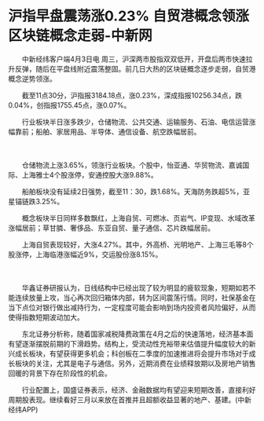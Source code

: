 # 沪指早盘震荡涨0.23% 自贸港概念领涨区块链概念走弱-中新网

　　中新经纬客户端4月3日电 周三，沪深两市股指双双低开，开盘后两市快速拉升反弹，随后在平盘线附近震荡整固。前几日大热的区块链概念逐步走弱，自贸港概念逆势领涨。

　　截至11点30分，沪指报3184.18点，涨0.23%，深成指报10256.34点，跌0.04%，创指报1755.45点，涨0.07%。

　　行业板块半日涨多跌少，仓储物流、公共交通、运输服务、石油、电信运营涨幅靠前；船舶、家居用品、半导体、通信设备、航空跌幅居前。


　　

　　仓储物流上涨3.65%，领涨行业板块。个股中，怡亚通、华贸物流、嘉诚国际、上海雅士4个股涨停，安通控股大涨9.88%。

　　船舶板块没有延续2日强势，截至11：30，跌1.68%。天海防务跌超5%，亚星锚链跌3.25%。

　　概念板块半日同样多数飘红，上海自贸、可燃冰、页岩气、IP变现、水域改革涨幅居前；草甘膦、奢侈品、东亚自贸、量子通信、芯片跌幅居前。

　　上海自贸表现较好，大涨4.27%。其中，外高桥、光明地产、上海三毛等8个股涨停，上海临港涨幅近9%，交运股份涨8.15%。


　　

　　华鑫证券研报认为，日线结构中已经出现了较为明显的疲软现象，短期如若不能连续放量上攻，当心再次回归箱体内部，转为区间震荡行情。同时，社保基金在当下点位对银行做出减持行为，一定程度可能会影响到场内投资者风险偏好，从而使得指数短期波动加大。

　　东北证券分析称，随着国家减税降费政策在4月之后的快速落地，经济基本面有望逐渐摆脱前期的下滑趋势。结构上，受流动性充裕带来估值提升幅度较大的新兴成长板块，有望获得更多机会；科创板在二季度的加速推进将会提升市场对于成长板块的关注，尤其是电子与通信。另外，近期消费在业绩释放期以及房地产销售回暖的背景下存在阶段性的机会。

　　行业配置上，国盛证券表示，经济、金融数据均有望迎来短期改善，直接利好周期股表现。继续看好三月以来放在首推并且超额收益显著的地产、基建。(中新经纬APP)
